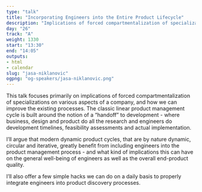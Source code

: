 ```yaml
---
type: "talk"
title: "Incorporating Engineers into the Entire Product Lifecycle"
description: "Implications of forced compartmentalization of specializations on various aspects of a company, and how we can improve the existing processes"
day: "26"
track: "A"
weight: 1330
start: "13:30"
end: "14:05"
outputs:
- html
- calendar
slug: "jasa-niklanovic"
ogpng: "og-speakers/jasa-niklanovic.png"
---
```


This talk focuses primarily on implications of forced compartmentalization of specializations on various aspects of a company, and how we can improve the existing processes. The classic linear product management cycle is built around the notion of a “handoff” to development - where business, design and product do all the research and engineers do development timelines, feasibility assessments and actual implementation.

I’ll argue that modern dynamic product cycles, that are by nature dynamic, circular and iterative, greatly benefit from including engineers into the product management process - and what kind of implications this can have on the general well-being of engineers as well as the overall end-product quality.

I’ll also offer a few simple hacks we can do on a daily basis to properly integrate engineers into product discovery processes.
